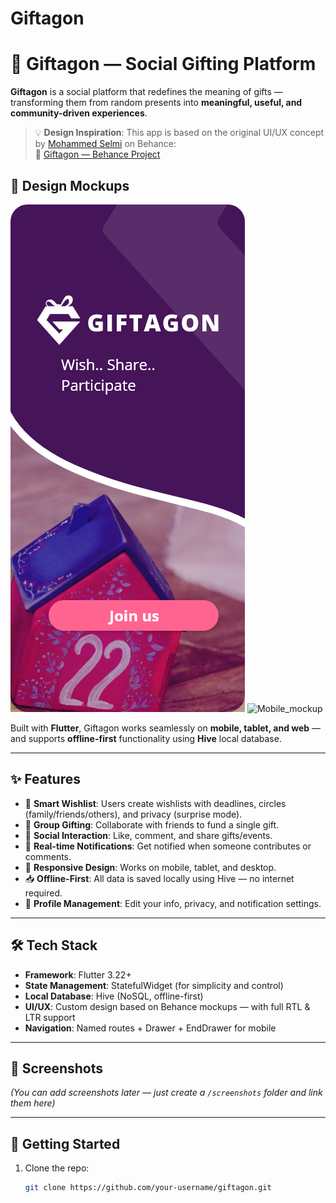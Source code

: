 # Giftagon
# 🎁 Giftagon — Social Gifting Platform

**Giftagon** is a social platform that redefines the meaning of gifts — transforming them from random presents into **meaningful, useful, and community-driven experiences**.


> 💡 **Design Inspiration**: This app is based on the original UI/UX concept by [Mohammed Selmi](https://www.behance.net/mohammedselmi) on Behance:  
> 🔗 [Giftagon — Behance Project](https://www.behance.net/gallery/126480607/Giftagon)
## 🎨 Design Mockups

![LandingPage](design/mobile_landing.png)
![Mobile_mockup](design/mobile_mockup.jpg)

Built with **Flutter**, Giftagon works seamlessly on **mobile, tablet, and web** — and supports **offline-first** functionality using **Hive** local database.

---

## ✨ Features

- 🎯 **Smart Wishlist**: Users create wishlists with deadlines, circles (family/friends/others), and privacy (surprise mode).
- 👥 **Group Gifting**: Collaborate with friends to fund a single gift.
- 💬 **Social Interaction**: Like, comment, and share gifts/events.
- 🔔 **Real-time Notifications**: Get notified when someone contributes or comments.
- 📱 **Responsive Design**: Works on mobile, tablet, and desktop.
- 📥 **Offline-First**: All data is saved locally using Hive — no internet required.
- 👤 **Profile Management**: Edit your info, privacy, and notification settings.

---

## 🛠️ Tech Stack

- **Framework**: Flutter 3.22+
- **State Management**: StatefulWidget (for simplicity and control)
- **Local Database**: Hive (NoSQL, offline-first)
- **UI/UX**: Custom design based on Behance mockups — with full RTL & LTR support
- **Navigation**: Named routes + Drawer + EndDrawer for mobile

---

## 📸 Screenshots

*(You can add screenshots later — just create a `/screenshots` folder and link them here)*

---

## 🚀 Getting Started

1. Clone the repo:
   ```bash
   git clone https://github.com/your-username/giftagon.git
